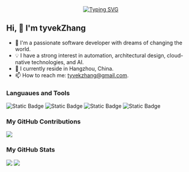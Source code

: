 <div align="center">
  <a href="https://blog.sunguoqi.com/">
    <img src="https://readme-typing-svg.demolab.com?font=Fira+Code&pause=1000&color=5194F0&width=435&lines=Do what you love;Do what you should do&center=true&size=27" alt="Typing SVG" />
  </a>
</div>

## Hi, 👋 I'm tyvekZhang

- 🔭 I'm a passionate software developer with dreams of changing the world.
- 💡 I have a strong interest in automation, architectural design, cloud-native technologies, and AI.
- 🌱 I currently reside in Hangzhou, China.
- 📫 How to reach me: tyvekzhang@gmail.com.


### Languaues and Tools

<span > 
  <img alt="Static Badge" src="https://img.shields.io/badge/Python-3776AB?style=flat-square&logo=python&logoColor=white">
  <img alt="Static Badge" src="https://img.shields.io/badge/Java-%23007396?style=flat-square&logo=java&logoColor=white">
  <img alt="Static Badge" src="https://img.shields.io/badge/Go-%2300ADD8?style=flat-square&logo=go&logoColor=white">
  <img alt="Static Badge" src="https://img.shields.io/badge/React-%2361dafb?style=flat-square&logo=react&logoColor=white">
</span>

### My GitHub Contributions

![](https://tyvekzhang.github.io/tyvekzhang/github-contribution-grid-snake.svg)

### My GitHub Stats

<div align="left">
  <img src="https://github-readme-stats.vercel.app/api?username=tyvekzhang&show_icons=true" /> 
  <img src="https://github-readme-stats.vercel.app/api/top-langs/?username=tyvekzhang&layout=compact&langs_count=6&text_color=000&icon_color=fff&theme=graywhite" />
</div>

